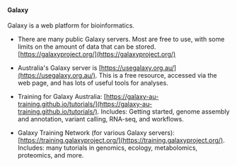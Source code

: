 #### Galaxy

Galaxy is a web platform for bioinformatics.

* There are many public Galaxy servers. Most are free to use, with some limits on the amount of data that can be stored. [https://galaxyproject.org/](https://galaxyproject.org/)

* Australia's Galaxy server is [https://usegalaxy.org.au/](https://usegalaxy.org.au/). This is a free resource, accessed via the web page, and has lots of useful tools for analyses.

* Training for Galaxy Australia: [https://galaxy-au-training.github.io/tutorials/](https://galaxy-au-training.github.io/tutorials/). Includes: Getting started, genome assembly and annotation, variant calling, RNA-seq, and workflows.

* Galaxy Training Network (for various Galaxy servers): [https://training.galaxyproject.org/](https://training.galaxyproject.org/). Includes: many tutorials in genomics, ecology, metabolomics, proteomics, and more.
